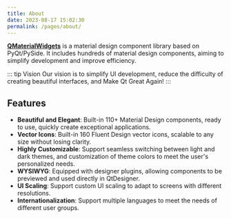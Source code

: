 ```yaml
---
title: About
date: 2023-08-17 15:02:30
permalink: /pages/about/
---
```


[**QMaterialWidgets**](https://github.com/zhiyiYo/QMaterialWidgets) is a material design component library based on PyQt/PySide. It includes hundreds of material design components, aiming to simplify development and improve efficiency.

::: tip Vision
Our vision is to simplify UI development, reduce the difficulty of creating beautiful interfaces, and Make Qt Great Again!
:::

## Features
* **Beautiful and Elegant**: Built-in 110+ Material Design components, ready to use, quickly create exceptional applications.
* **Vector Icons**: Built-in 160 Fluent Design vector icons, scalable to any size without losing clarity.
* **Highly Customizable**: Support seamless switching between light and dark themes, and customization of theme colors to meet the user's personalized needs.
* **WYSIWYG**: Equipped with designer plugins, allowing components to be previewed and used directly in QtDesigner.
* **UI Scaling**: Support custom UI scaling to adapt to screens with different resolutions.
* **Internationalization**: Support multiple languages to meet the needs of different user groups.
